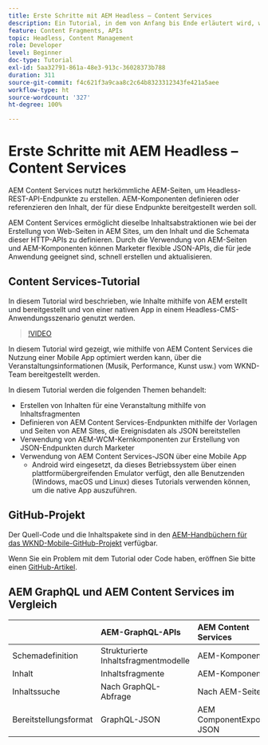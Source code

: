 ```yaml
---
title: Erste Schritte mit AEM Headless – Content Services
description: Ein Tutorial, in dem von Anfang bis Ende erläutert wird, wie Inhalte mithilfe von AEM Headless aufgebaut und bereitgestellt werden können.
feature: Content Fragments, APIs
topic: Headless, Content Management
role: Developer
level: Beginner
doc-type: Tutorial
exl-id: 5aa32791-861a-48e3-913c-36028373b788
duration: 311
source-git-commit: f4c621f3a9caa8c2c64b8323312343fe421a5aee
workflow-type: ht
source-wordcount: '327'
ht-degree: 100%

---
```


# Erste Schritte mit AEM Headless – Content Services

AEM Content Services nutzt herkömmliche AEM-Seiten, um Headless-REST-API-Endpunkte zu erstellen. AEM-Komponenten definieren oder referenzieren den Inhalt, der für diese Endpunkte bereitgestellt werden soll.

AEM Content Services ermöglicht dieselbe Inhaltsabstraktionen wie bei der Erstellung von Web-Seiten in AEM Sites, um den Inhalt und die Schemata dieser HTTP-APIs zu definieren. Durch die Verwendung von AEM-Seiten und AEM-Komponenten können Marketer flexible JSON-APIs, die für jede Anwendung geeignet sind, schnell erstellen und aktualisieren.

## Content Services-Tutorial

In diesem Tutorial wird beschrieben, wie Inhalte mithilfe von AEM erstellt und bereitgestellt und von einer nativen App in einem Headless-CMS-Anwendungsszenario genutzt werden.

>[!VIDEO](https://video.tv.adobe.com/v/28315?quality=12&learn=on)

In diesem Tutorial wird gezeigt, wie mithilfe von AEM Content Services die Nutzung einer Mobile App optimiert werden kann, über die Veranstaltungsinformationen (Musik, Performance, Kunst usw.) vom WKND-Team bereitgestellt werden.

In diesem Tutorial werden die folgenden Themen behandelt:

* Erstellen von Inhalten für eine Veranstaltung mithilfe von Inhaltsfragmenten
* Definieren von AEM Content Services-Endpunkten mithilfe der Vorlagen und Seiten von AEM Sites, die Ereignisdaten als JSON bereitstellen
* Verwendung von AEM-WCM-Kernkomponenten zur Erstellung von JSON-Endpunkten durch Marketer
* Verwendung von AEM Content Services-JSON über eine Mobile App
   * Android wird eingesetzt, da dieses Betriebssystem über einen plattformübergreifenden Emulator verfügt, den alle Benutzenden (Windows, macOS und Linux) dieses Tutorials verwenden können, um die native App auszuführen.

## GitHub-Projekt

Der Quell-Code und die Inhaltspakete sind in den [AEM-Handbüchern für das WKND-Mobile-GitHub-Projekt](https://github.com/adobe/aem-guides-wknd-mobile) verfügbar.

Wenn Sie ein Problem mit dem Tutorial oder Code haben, eröffnen Sie bitte einen [GitHub-Artikel](https://github.com/adobe/aem-guides-wknd-mobile/issues).

## AEM GraphQL und AEM Content Services im Vergleich

|                                | AEM-GraphQL-APIs | AEM Content Services |
|--------------------------------|:-----------------|:---------------------|
| Schemadefinition | Strukturierte Inhaltsfragmentmodelle | AEM-Komponenten |
| Inhalt | Inhaltsfragmente | AEM-Komponenten |
| Inhaltssuche | Nach GraphQL-Abfrage | Nach AEM-Seite |
| Bereitstellungsformat | GraphQL-JSON | AEM ComponentExporter-JSON |
